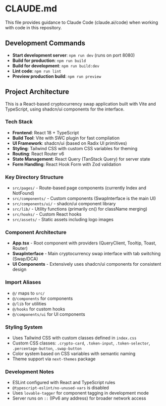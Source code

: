 # CLAUDE.md

This file provides guidance to Claude Code (claude.ai/code) when working with code in this repository.

## Development Commands

- **Start development server**: `npm run dev` (runs on port 8080)
- **Build for production**: `npm run build`
- **Build for development**: `npm run build:dev`
- **Lint code**: `npm run lint`
- **Preview production build**: `npm run preview`

## Project Architecture

This is a React-based cryptocurrency swap application built with Vite and TypeScript, using shadcn/ui components for the interface.

### Tech Stack
- **Frontend**: React 18 + TypeScript
- **Build Tool**: Vite with SWC plugin for fast compilation
- **UI Framework**: shadcn/ui (based on Radix UI primitives)
- **Styling**: Tailwind CSS with custom CSS variables for theming
- **Routing**: React Router v6
- **State Management**: React Query (TanStack Query) for server state
- **Form Handling**: React Hook Form with Zod validation

### Key Directory Structure
- `src/pages/` - Route-based page components (currently Index and NotFound)
- `src/components/` - Custom components (SwapInterface is the main UI)
- `src/components/ui/` - shadcn/ui component library
- `src/lib/` - Utility functions (primarily cn() for className merging)
- `src/hooks/` - Custom React hooks
- `src/assets/` - Static assets including logo images

### Component Architecture
- **App.tsx** - Root component with providers (QueryClient, Tooltip, Toast, Router)
- **SwapInterface** - Main cryptocurrency swap interface with tab switching (Swap/DCA)
- **UI Components** - Extensively uses shadcn/ui components for consistent design

### Import Aliases
- `@/` maps to `src/`
- `@/components` for components
- `@/lib` for utilities  
- `@/hooks` for custom hooks
- `@/components/ui` for UI components

### Styling System
- Uses Tailwind CSS with custom classes defined in `index.css`
- Custom CSS classes: `.crypto-card`, `.token-input`, `.token-selector`, `.percentage-button`, `.swap-button`
- Color system based on CSS variables with semantic naming
- Theme support via `next-themes` package

### Development Notes
- ESLint configured with React and TypeScript rules
- `@typescript-eslint/no-unused-vars` is disabled
- Uses `lovable-tagger` for component tagging in development mode
- Server runs on `::` (IPv6 any address) for broader network access